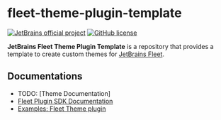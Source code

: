 # fleet-theme-plugin-template

[![JetBrains official project](http://jb.gg/badges/official.svg)](https://confluence.jetbrains.com/display/ALL/JetBrains+on+GitHub)
[![GitHub license](https://img.shields.io/badge/license-APACHE_2.0-blue.svg)](https://github.com/JetBrains/fleet-plugin-template/blob/main/LICENSE.md)

**JetBrains Fleet Theme Plugin Template** is a repository that provides a template to create custom themes for
[JetBrains Fleet][fleet:website].

## Documentations

- TODO: [Theme Documentation]<!--TODO: [fleet:theme-documentation]-->
- [Fleet Plugin SDK Documentation][fleet:sdk-documentation]
- [Examples: Fleet Theme plugin][fleet:theme-plugin-example]

[fleet:website]: https://www.jetbrains.com/fleet/

[fleet:theme-documentation]: TODO

[fleet:theme-plugin-example]: https://github.com/JetBrains/fleet-sdk-gradle-plugin/tree/main/examples/theme-plugin

[fleet:sdk-documentation]: https://github.com/JetBrains/fleet-sdk-gradle-plugin
